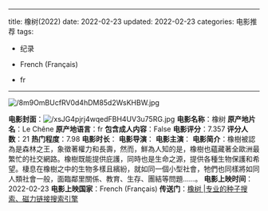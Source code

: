 
---
title: 橡树(2022)
date: 2022-02-23
updated: 2022-02-23
categories: 电影推荐
tags:

- 纪录

- French (Français)
- fr
---

<img src="https://image.tmdb.org/t/p/original/8m9OmBUcfRV0d4hDM85d2WsKHBW.jpg" alt="/8m9OmBUcfRV0d4hDM85d2WsKHBW.jpg" title="/8m9OmBUcfRV0d4hDM85d2WsKHBW.jpg">

**电影封面**：<img src="https://image.tmdb.org/t/p/w200/xsJG4pjrj4wqedFBH4UV3u75RG.jpg" alt="/xsJG4pjrj4wqedFBH4UV3u75RG.jpg" title="/xsJG4pjrj4wqedFBH4UV3u75RG.jpg">
**电影名称**：橡树
**原产地片名**：Le Chêne
**原产地语言**：fr
**包含成人内容**：False
**电影评分**：7.357
**评分人数**：21
**热门程度**：7.98
**电影时长**：
**电影导演**：
**电影主演**：
**电影简介**：橡樹被認為是森林之王，象徵著權力和長壽，然而，鮮為人知的是，橡樹也蘊藏著全歐洲最繁忙的社交網路。橡樹既能提供庇護，同時也是生命之源，提供各種生物保護和希望。棲息在橡樹之中的生物多樣且繽紛，就如同一個小型社會，牠們也同樣將如同人類社會一般，面臨鄰里關係、教育、生存、團結等問題……。
**电影上映时间**：2022-02-23
**电影上映国家**：French (Français)
**传送门**：[橡树 |专业的种子搜索、磁力链接搜索引擎](https://movie.amd794.com:2083/?search=Le%20Ch%C3%AAne&ordering=&mode=match_phrase&page_size=10&page=1)

